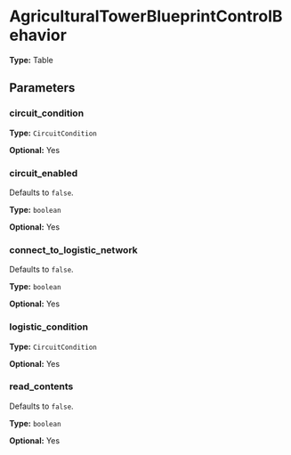 # AgriculturalTowerBlueprintControlBehavior

**Type:** Table

## Parameters

### circuit_condition

**Type:** `CircuitCondition`

**Optional:** Yes

### circuit_enabled

Defaults to `false`.

**Type:** `boolean`

**Optional:** Yes

### connect_to_logistic_network

Defaults to `false`.

**Type:** `boolean`

**Optional:** Yes

### logistic_condition

**Type:** `CircuitCondition`

**Optional:** Yes

### read_contents

Defaults to `false`.

**Type:** `boolean`

**Optional:** Yes

